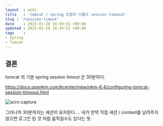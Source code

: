 ```yaml
---
layout  : wiki
title   : 'tomcat / spring 조합의 디폴트 session timeout' 
slug : '/session-timout'
date    : 2022-01-20 18:39:51 +09:00
updated : 2022-01-20 18:39:51 +09:00
tags    : 
- Spring
- Tomcat
---
```



## 결론 

tomcat 의 기본 spring session timout 은 30분이다. 

https://docs.openkm.com/kcenter/view/okm-6.4/configuring-tomcat-session-timeout.html

![scrn capture](./tomcat-session.png)

그러니까 30분까지는 세션이 유지된다.... 
내가 만약 직접 세션 / context를 날려주지 않으면 로그인 된 것 처럼 움직일수도 있다는 뜻. 